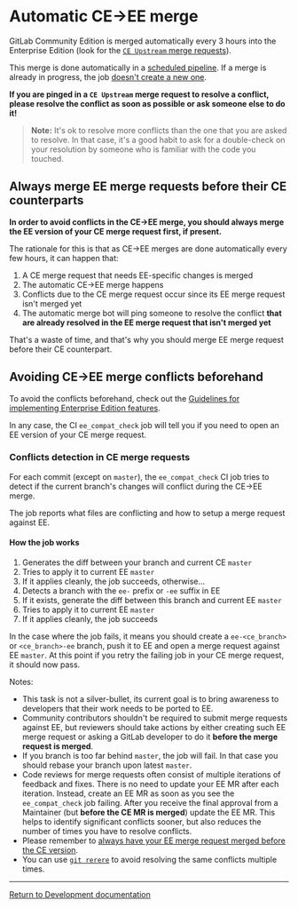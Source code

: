 # Automatic CE->EE merge

GitLab Community Edition is merged automatically every 3 hours into the
Enterprise Edition (look for the [`CE Upstream` merge requests]).

This merge is done automatically in a
[scheduled pipeline](https://gitlab.com/gitlab-org/release-tools/-/jobs/43201679).
If a merge is already in progress, the job [doesn't create a new one](https://gitlab.com/gitlab-org/release-tools/-/jobs/43157687).

**If you are pinged in a `CE Upstream` merge request to resolve a conflict,
please resolve the conflict as soon as possible or ask someone else to do it!**

>**Note:**
It's ok to resolve more conflicts than the one that you are asked to resolve. In
that case, it's a good habit to ask for a double-check on your resolution by
someone who is familiar with the code you touched.

[`CE Upstream` merge requests]: https://gitlab.com/gitlab-org/gitlab-ee/merge_requests?label_name%5B%5D=CE+upstream

## Always merge EE merge requests before their CE counterparts

**In order to avoid conflicts in the CE->EE merge, you should always merge the
EE version of your CE merge request first, if present.**

The rationale for this is that as CE->EE merges are done automatically every few
hours, it can happen that:

1. A CE merge request that needs EE-specific changes is merged
1. The automatic CE->EE merge happens
1. Conflicts due to the CE merge request occur since its EE merge request isn't
  merged yet
1. The automatic merge bot will ping someone to resolve the conflict **that are
  already resolved in the EE merge request that isn't merged yet**

That's a waste of time, and that's why you should merge EE merge request before
their CE counterpart.

## Avoiding CE->EE merge conflicts beforehand

To avoid the conflicts beforehand, check out the
[Guidelines for implementing Enterprise Edition features](ee_features.md).

In any case, the CI `ee_compat_check` job will tell you if you need to open an
EE version of your CE merge request.

### Conflicts detection in CE merge requests

For each commit (except on `master`), the `ee_compat_check` CI job tries to
detect if the current branch's changes will conflict during the CE->EE merge.

The job reports what files are conflicting and how to setup a merge request
against EE.

#### How the job works

1. Generates the diff between your branch and current CE `master`
1. Tries to apply it to current EE `master`
1. If it applies cleanly, the job succeeds, otherwise...
1. Detects a branch with the `ee-` prefix or `-ee` suffix in EE
1. If it exists, generate the diff between this branch and current EE `master`
1. Tries to apply it to current EE `master`
1. If it applies cleanly, the job succeeds

In the case where the job fails, it means you should create a `ee-<ce_branch>`
or `<ce_branch>-ee` branch, push it to EE and open a merge request against EE
`master`.
At this point if you retry the failing job in your CE merge request, it should
now pass.

Notes:

- This task is not a silver-bullet, its current goal is to bring awareness to
  developers that their work needs to be ported to EE.
- Community contributors shouldn't be required to submit merge requests against
  EE, but reviewers should take actions by either creating such EE merge request
  or asking a GitLab developer to do it **before the merge request is merged**.
- If you branch is too far behind `master`, the job will fail. In that case you
  should rebase your branch upon latest `master`.
- Code reviews for merge requests often consist of multiple iterations of
  feedback and fixes. There is no need to update your EE MR after each
  iteration. Instead, create an EE MR as soon as you see the
  `ee_compat_check` job failing. After you receive the final approval
  from a Maintainer (but **before the CE MR is merged**) update the EE MR.
  This helps to identify significant conflicts sooner, but also reduces the
  number of times you have to resolve conflicts.
- Please remember to
  [always have your EE merge request merged before the CE version](#always-merge-ee-merge-requests-before-their-ce-counterparts).
- You can use [`git rerere`](https://git-scm.com/blog/2010/03/08/rerere.html)
  to avoid resolving the same conflicts multiple times.

---

[Return to Development documentation](README.md)
